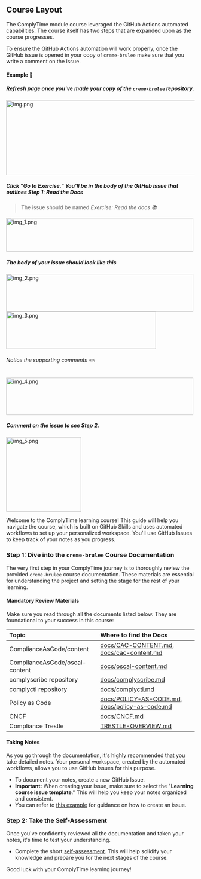 ## Course Layout

The ComplyTime module course leveraged the GitHub Actions automated capabilities. The course itself has two steps that are expanded upon as the course progresses.

To ensure the GitHub Actions automation will work properly, once the GitHub issue is opened in your copy of `creme-brulee` make sure that you write a comment on the issue. 

#### Example :speech_balloon:

##### Refresh page once you've made your copy of the `creme-brulee` repository. 

<img alt="img.png" height="200" src="https://github.com/hbraswelrh/creme-brulee/blob/f57b896a9898162d80e34ba6abca85fcc0da4930/steps/images/read-the-docs.png" width="600"/>

##### Click "Go to Exercise." You'll be in the body of the GitHub issue that outlines _Step 1: Read the Docs_

> The issue should be named _Exercise: Read the docs 📚_ 

<img alt="img_1.png" height="90" src="https://github.com/hbraswelrh/creme-brulee/blob/f57b896a9898162d80e34ba6abca85fcc0da4930/steps/images/issue-name.png" width="500"/>

##### The body of your issue should look like this

<img alt="img_2.png" height="100" src="https://github.com/hbraswelrh/creme-brulee/blob/f57b896a9898162d80e34ba6abca85fcc0da4930/steps/images/issue-body-0.png" width="500"/>


<img alt="img_3.png" height="100" src="https://github.com/hbraswelrh/creme-brulee/blob/f57b896a9898162d80e34ba6abca85fcc0da4930/steps/images/issue-body-1.png" width="400"/>

###### Notice the supporting comments ✏️.
<img alt="img_4.png" height="100" src="https://github.com/hbraswelrh/creme-brulee/blob/f57b896a9898162d80e34ba6abca85fcc0da4930/steps/images/issue-body-2.png" width="500"/>

##### Comment on the issue to see Step 2.

<img alt="img_5.png" height="200" src="https://github.com/hbraswelrh/creme-brulee/blob/f57b896a9898162d80e34ba6abca85fcc0da4930/steps/images/comment.png" width="200"/>



Welcome to the ComplyTime learning course\! This guide will help you navigate the course, which is built on GitHub Skills and uses automated workflows to set up your personalized workspace. You'll use GitHub Issues to keep track of your notes as you progress.

### **Step 1: Dive into the `creme-brulee` Course Documentation**

The very first step in your ComplyTime journey is to thoroughly review the provided `creme-brulee` course documentation. These materials are essential for understanding the project and setting the stage for the rest of your learning.

#### **Mandatory Review Materials**

Make sure you read through all the documents listed below. They are foundational to your success in this course:

| Topic                          | Where to find the Docs                                                                                                                                                                                                                                                                                                                                                                                                                                 |
|:-------------------------------|:-------------------------------------------------------------------------------------------------------------------------------------------------------------------------------------------------------------------------------------------------------------------------------------------------------------------------------------------------------------------------------------------------------------------------------------------------------|
| ComplianceAsCode/content       | [docs/CAC-CONTENT.md](https://www.google.com/search?q=%5Bhttps://github.com/hbraswelrh/creme-brulee/blob/main/docs/CAC-CONTENT.md%5D\(https://github.com/hbraswelrh/creme-brulee/blob/main/docs/CAC-CONTENT.md\)), [docs/cac-content.md](https://www.google.com/search?q=%5Bhttps://github.com/hbraswelrh/creme-brulee/blob/main/docs/cac-content.md%5D\(https://github.com/hbraswelrh/creme-brulee/blob/main/docs/cac-content.md\))                   |
| ComplianceAsCode/oscal-content | [docs/oscal-content.md](https://www.google.com/search?q=%5Bhttps://github.com/hbraswelrh/creme-brulee/blob/main/docs/oscal-content.md%5D\(https://github.com/hbraswelrh/creme-brulee/blob/main/docs/oscal-content.md\))                                                                                                                                                                                                                                |
| complyscribe repository        | [docs/complyscribe.md](https://www.google.com/search?q=%5Bhttps://github.com/hbraswelrh/creme-brulee/blob/main/docs/complyscribe.md%5D\(https://github.com/hbraswelrh/creme-brulee/blob/main/docs/complyscribe.md\))                                                                                                                                                                                                                                   |
| complyctl repository           | [docs/complyctl.md](https://www.google.com/search?q=%5Bhttps://github.com/hbraswelrh/creme-brulee/blob/main/docs/complyctl.md%5D\(https://github.com/hbraswelrh/creme-brulee/blob/main/docs/complyctl.md\))                                                                                                                                                                                                                                            |
| Policy as Code                 | [docs/POLICY-AS-CODE.md](https://www.google.com/search?q=%5Bhttps://github.com/hbraswelrh/creme-brulee/blob/main/docs/POLICY-AS-CODE.md%5D\(https://github.com/hbraswelrh/creme-brulee/blob/main/docs/POLICY-AS-CODE.md\)), [docs/policy-as-code.md](https://www.google.com/search?q=%5Bhttps://github.com/hbraswelrh/creme-brulee/blob/main/docs/policy-as-code.md%5D\(https://github.com/hbraswelrh/creme-brulee/blob/main/docs/policy-as-code.md\)) |
| CNCF                           | [docs/CNCF.md](https://www.google.com/search?q=%5Bhttps://github.com/hbraswelrh/creme-brulee/blob/main/docs/CNCF.md%5D\(https://github.com/hbraswelrh/creme-brulee/blob/main/docs/CNCF.md\))                                                                                                                                                                                                                                                           |
| Compliance Trestle             | [TRESTLE-OVERVIEW.md](https://www.google.com/search?q=%5Bhttps://github.com/hbraswelrh/creme-brulee/blob/main/docs/TRESTLE-OVERVIEW.md%5D\(https://github.com/hbraswelrh/creme-brulee/blob/main/docs/TRESTLE-OVERVIEW.md\))                                                                                                                                                                                                                            |

#### **Taking Notes**

As you go through the documentation, it's highly recommended that you take detailed notes. Your personal workspace, created by the automated workflows, allows you to use GitHub Issues for this purpose.

* To document your notes, create a new GitHub Issue.  
* **Important:** When creating your issue, make sure to select the "**Learning course issue template**." This will help you keep your notes organized and consistent.  
* You can refer to [this example](https://docs.github.com/en/issues/tracking-your-work-with-issues/configuring-issues/quickstart) for guidance on how to create an issue.

### **Step 2: Take the Self-Assessment**

Once you've confidently reviewed all the documentation and taken your notes, it's time to test your understanding.

* Complete the short [self-assessment](https://form.typeform.com/to/tiOAik8G). This will help solidify your knowledge and prepare you for the next stages of the course.

Good luck with your ComplyTime learning journey\!

